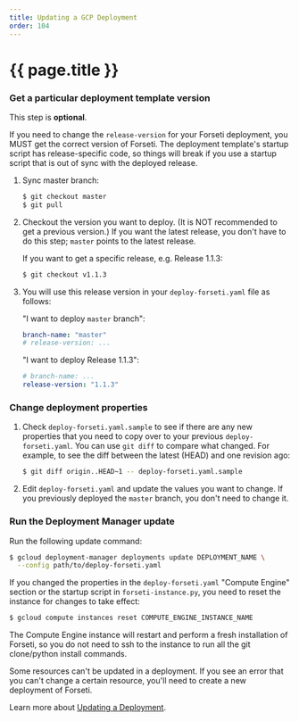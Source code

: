```yaml
---
title: Updating a GCP Deployment
order: 104
---
```

#  {{ page.title }}

### Get a particular deployment template version
This step is **optional**.

If you need to change the `release-version` for your Forseti deployment, you MUST 
get the correct version of Forseti. The deployment template's startup 
script has release-specific code, so things will break if you use a startup script that 
is out of sync with the deployed release.

1. Sync master branch:

   ```bash
   $ git checkout master
   $ git pull
   ```

2. Checkout the version you want to deploy. (It is NOT recommended to get a previous 
   version.) If you want the latest release, you don't have to do this step; `master` 
   points to the latest release.
   
   If you want to get a specific release, e.g. Release 1.1.3:
   
   ```bash
   $ git checkout v1.1.3
   ```

3. You will use this release version in your `deploy-forseti.yaml` file as follows:

   "I want to deploy `master` branch":
   
   ```yaml
   branch-name: "master"
   # release-version: ...
   ```
   
   "I want to deploy Release 1.1.3":
   
   ```yaml
   # branch-name: ...
   release-version: "1.1.3"
   ```

### Change deployment properties
1. Check `deploy-forseti.yaml.sample` to see if there are any new properties 
   that you need to copy over to your previous `deploy-forseti.yaml`. You can use
   `git diff` to compare what changed. For example, to see the diff between the latest 
   (HEAD) and one revision ago:

   ```bash
   $ git diff origin..HEAD~1 -- deploy-forseti.yaml.sample
   ```

1. Edit `deploy-forseti.yaml` and update the values you want to change. If you 
   previously deployed the `master` branch, you don't need to change it.
   
### Run the Deployment Manager update
Run the following update command:

```bash
$ gcloud deployment-manager deployments update DEPLOYMENT_NAME \
  --config path/to/deploy-forseti.yaml
```

If you changed the properties in the `deploy-forseti.yaml` "Compute Engine" 
section or the startup script in `forseti-instance.py`, you need to reset 
the instance for changes to take effect:

  ```bash
  $ gcloud compute instances reset COMPUTE_ENGINE_INSTANCE_NAME
  ```

The Compute Engine instance will restart and perform a fresh installation of Forseti, so you do 
not need to ssh to the instance to run all the git clone/python install commands.

Some resources can't be updated in a deployment. If you see an error that you can't 
change a certain resource, you'll need to create a new deployment of Forseti.

Learn more about [Updating a Deployment](https://cloud.google.com/deployment-manager/docs/deployments/updating-deployments).
